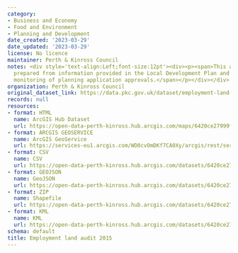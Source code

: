 ```yaml
---
category:
- Business and Economy
- Food and Environment
- Planning and Development
date_created: '2023-03-29'
date_updated: '2023-03-29'
license: No licence
maintainer: Perth & Kinross Council
notes: <div style='text-align:Left;font-size:12pt'><div><p><span>This audit has been
  prepared from information provided in the Local Development Plan and through the
  monitoring of planning application approvals.</span></p></div></div>
organization: Perth & Kinross Council
original_dataset_link: https://data.pkc.gov.uk/dataset/employment-land-audit-20151
records: null
resources:
- format: HTML
  name: ArcGIS Hub Dataset
  url: https://open-data-perth-kinross.hub.arcgis.com/maps/6420ce27999f4aed979b2b6ded060158_6
- format: ARCGIS GEOSERVICE
  name: ArcGIS GeoService
  url: https://services-eu1.arcgis.com/WD0cvOmDKf7CA0Xy/arcgis/rest/services/Employment_Land_Audit_2015/FeatureServer/6
- format: CSV
  name: CSV
  url: https://open-data-perth-kinross.hub.arcgis.com/datasets/6420ce27999f4aed979b2b6ded060158_6.csv?outSR=%7B%22latestWkid%22%3A27700%2C%22wkid%22%3A27700%7D
- format: GEOJSON
  name: GeoJSON
  url: https://open-data-perth-kinross.hub.arcgis.com/datasets/6420ce27999f4aed979b2b6ded060158_6.geojson?outSR=%7B%22latestWkid%22%3A27700%2C%22wkid%22%3A27700%7D
- format: ZIP
  name: Shapefile
  url: https://open-data-perth-kinross.hub.arcgis.com/datasets/6420ce27999f4aed979b2b6ded060158_6.zip?outSR=%7B%22latestWkid%22%3A27700%2C%22wkid%22%3A27700%7D
- format: KML
  name: KML
  url: https://open-data-perth-kinross.hub.arcgis.com/datasets/6420ce27999f4aed979b2b6ded060158_6.kml?outSR=%7B%22latestWkid%22%3A27700%2C%22wkid%22%3A27700%7D
schema: default
title: Employment land audit 2015
---
```


